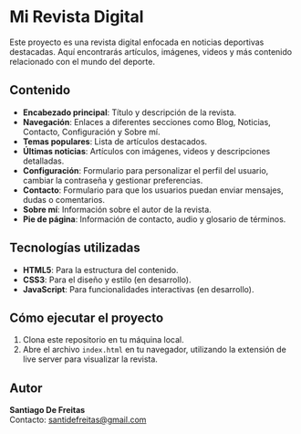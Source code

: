 # Mi Revista Digital

Este proyecto es una revista digital enfocada en noticias deportivas destacadas. Aquí encontrarás artículos, imágenes, videos y más contenido relacionado con el mundo del deporte.

## Contenido

- **Encabezado principal**: Título y descripción de la revista.
- **Navegación**: Enlaces a diferentes secciones como Blog, Noticias, Contacto, Configuración y Sobre mí.
- **Temas populares**: Lista de artículos destacados.
- **Últimas noticias**: Artículos con imágenes, videos y descripciones detalladas.
- **Configuración**: Formulario para personalizar el perfil del usuario, cambiar la contraseña y gestionar preferencias.
- **Contacto**: Formulario para que los usuarios puedan enviar mensajes, dudas o comentarios.
- **Sobre mí**: Información sobre el autor de la revista.
- **Pie de página**: Información de contacto, audio y glosario de términos.

## Tecnologías utilizadas

- **HTML5**: Para la estructura del contenido.
- **CSS3**: Para el diseño y estilo (en desarrollo).
- **JavaScript**: Para funcionalidades interactivas (en desarrollo).

## Cómo ejecutar el proyecto

1. Clona este repositorio en tu máquina local.
2. Abre el archivo `index.html` en tu navegador, utilizando la extensión de live server para visualizar la revista.

## Autor

**Santiago De Freitas**  
Contacto: santidefreitas@gmail.com